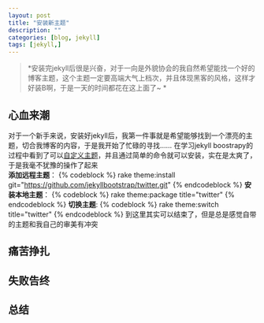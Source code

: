 ```yaml
---
layout: post
title: "安装新主题"
description: ""
categories: [blog, jekyll]
tags: [jekyll,]
---
```


>*安装完jekyll后很是兴奋，对于一向是外貌协会的我自然希望能找一个好的博客主题，这个主题一定要高端大气上档次，并且体现黑客的风格，这样才好装B啊，于是一天的时间都花在这上面了~ * 

## 心血来潮
对于一个新手来说，安装好jekyll后，我第一件事就是希望能够找到一个漂亮的主题，切合我博客的内容，于是我开始了忙碌的寻找……
在学习jekyll boostrapy的过程中看到了可以[自定义主题](http://jekyllbootstrap.com/usage/jekyll-theming.html)，并且通过简单的命令就可以安装，实在是太爽了，于是我毫不犹豫的操作了起来  
__添加远程主题__：
{% codeblock %}
rake theme:install git="https://github.com/jekyllbootstrap/twitter.git"
{% endcodeblock %}
__安装本地主题__：
{% codeblock %}
rake theme:package title="twitter"
{% endcodeblock %}
__切换主题__:
{% codeblock %}
rake theme:switch title="twitter"
{% endcodeblock %}
到这里其实可以结束了，但是总是感觉自带的主题和我自己的审美有冲突
## 痛苦挣扎
## 失败告终
## 总结
